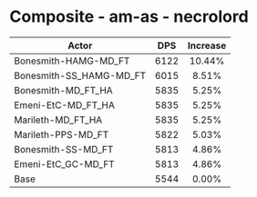 # Composite - am-as - necrolord
| Actor | DPS | Increase |
|---|:---:|:---:|
|Bonesmith-HAMG-MD_FT|6122|10.44%|
|Bonesmith-SS_HAMG-MD_FT|6015|8.51%|
|Bonesmith-MD_FT_HA|5835|5.25%|
|Emeni-EtC-MD_FT_HA|5835|5.25%|
|Marileth-MD_FT_HA|5835|5.25%|
|Marileth-PPS-MD_FT|5822|5.03%|
|Bonesmith-SS-MD_FT|5813|4.86%|
|Emeni-EtC_GC-MD_FT|5813|4.86%|
|Base|5544|0.00%|
